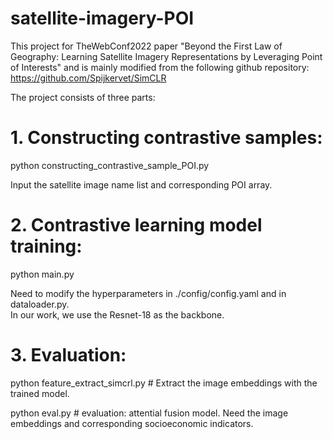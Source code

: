 # satellite-imagery-POI

This project for TheWebConf2022 paper "Beyond the First Law of Geography: Learning Satellite Imagery Representations by Leveraging Point of Interests" and is mainly modified from the following github repository:
https://github.com/Spijkervet/SimCLR

The project consists of three parts: 
# 1. Constructing contrastive samples:

python constructing_contrastive_sample_POI.py

Input the satellite image name list and corresponding POI array.

# 2. Contrastive learning model training:

python main.py

Need to modify the hyperparameters in ./config/config.yaml and in dataloader.py.  
In our work, we use the Resnet-18 as the backbone.

# 3. Evaluation:

python feature_extract_simcrl.py   # Extract the image embeddings with the trained model.

python eval.py   # evaluation: attential fusion model.   Need the image embeddings and corresponding socioeconomic indicators.

